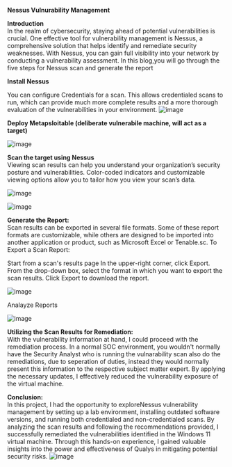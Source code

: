 <b>Nessus Vulnurability Management </b></br>

<b>Introduction</b></br>
In the realm of cybersecurity, staying ahead of potential vulnerabilities is crucial. One effective tool for vulnerability management is Nessus, a comprehensive solution that helps identify and remediate security weaknesses. With Nessus, you can gain full visibility into your network by conducting a vulnerability assessment. In this blog,you will go through the five steps for Nessus scan and generate the report

<b>Install Nessus</b></br>

You can configure Credentials for a scan. This allows credentialed scans to run, which can provide much more complete results and a more thorough evaluation of the vulnerabilities in your environment. 
![image](https://github.com/NATASHASAINI/Vulnerable_Qualys/assets/156629309/24eabcb4-a7ba-448d-b48c-5558494dc4ff)


<b>Deploy Metapsloitable (deliberate vulnerabile machine, will act as a target)</b></br>


![image](https://github.com/NATASHASAINI/Vulnerable_Qualys/assets/156629309/69449ed6-1bcd-44d8-ba2b-8658e960a002)

<b>Scan the target using Nessus</b></br>
Viewing scan results can help you understand your organization’s security posture and vulnerabilities. Color-coded indicators and customizable viewing options allow you to tailor how you view your scan’s data.

![image](https://github.com/NATASHASAINI/Vulnerable_Qualys/assets/156629309/ba780c5e-01af-4d04-bca1-76fed1711b14)

![image](https://github.com/NATASHASAINI/Vulnerable_Qualys/assets/156629309/6a37b716-583c-4527-95ef-edf11b2a611f)



<b>Generate the Report:</b></br>
Scan results can be exported in several file formats. Some of these report formats are customizable, while others are designed to be imported into another application or product, such as Microsoft Excel or Tenable.sc. To Export a Scan Report:

Start from a scan's results page
In the upper-right corner, click Export.
From the drop-down box, select the format in which you want to export the scan results.
Click Export to download the report.


![image](https://github.com/NATASHASAINI/Vulnerable_Qualys/assets/156629309/7f4dd133-a80a-459b-b12d-0290345558d6)

Analayze Reports

![image](https://github.com/NATASHASAINI/Vulnerable_Qualys/assets/156629309/c7f0e9fc-c5c0-48cc-bd24-2d8b1ca5f27b)


<b>Utilizing the Scan Results for Remediation:</b></br>
With the vulnerability information at hand, I could proceed with the remediation process. In a normal SOC environment, you wouldn't normally have the Security Analyst who is running the vulnarability scan also do the remediations, due to seperation of duties, instead they would normally present this information to the respective subject matter expert. By applying the necessary updates, I effectively reduced the vulnerability exposure of the virtual machine.

<b>Conclusion:</b></br>
In this project, I had the opportunity to exploreNessus vulnerability management by setting up a lab environment, installing outdated software versions, and running both credentialed and non-credentialed scans. By analyzing the scan results and following the recommendations provided, I successfully remediated the vulnerabilities identified in the Windows 11 virtual machine. Through this hands-on experience, I gained valuable insights into the power and effectiveness of Qualys in mitigating potential security risks.
![image](https://github.com/NATASHASAINI/Vulnerable_Qualys/assets/156629309/03ba64f3-bf9b-45d0-a983-f34f1d82aded)
